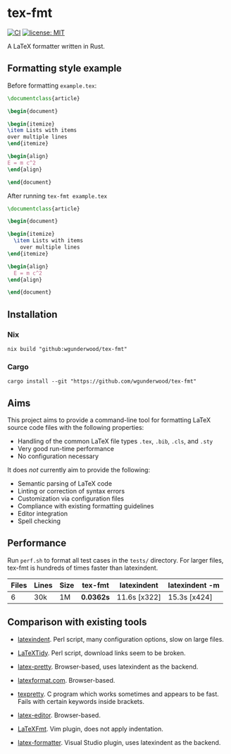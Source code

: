 # tex-fmt

[![CI](
https://github.com/wgunderwood/tex-fmt/actions/workflows/flake.yml/badge.svg)](
https://github.com/wgunderwood/tex-fmt/actions/workflows/flake.yml)
[![license: MIT](
https://shields.io/badge/license-MIT-blue.svg)](
https://mit-license.org/)

A LaTeX formatter written in Rust.

## Formatting style example

Before formatting `example.tex`:

``` tex
\documentclass{article}

\begin{document}

\begin{itemize}
\item Lists with items
over multiple lines
\end{itemize}

\begin{align}
E = m c^2
\end{align}

\end{document}
```

After running `tex-fmt example.tex`

``` tex
\documentclass{article}

\begin{document}

\begin{itemize}
  \item Lists with items
    over multiple lines
\end{itemize}

\begin{align}
  E = m c^2
\end{align}

\end{document}
```

## Installation

### Nix

``` shell
nix build "github:wgunderwood/tex-fmt"
```

### Cargo

``` shell
cargo install --git "https://github.com/wgunderwood/tex-fmt"
```
## Aims

This project aims to provide a command-line tool for formatting
LaTeX source code files with the following properties:

- Handling of the common LaTeX file types `.tex`, `.bib`, `.cls`, and `.sty`
- Very good run-time performance
- No configuration necessary

It does *not* currently aim to provide the following:

- Semantic parsing of LaTeX code
- Linting or correction of syntax errors
- Customization via configuration files
- Compliance with existing formatting guidelines
- Editor integration
- Spell checking

## Performance

Run `perf.sh` to format all test cases in the `tests/` directory.
For larger files, tex-fmt is hundreds of times faster than latexindent.

| **Files** | **Lines** | **Size** | **tex-fmt** | **latexindent** | **latexindent -m** |
| --- | --- | --- | --- | --- | --- |
| 6 | 30k | 1M | **0.0362s** | 11.6s [x322] | 15.3s [x424] |

## Comparison with existing tools

- [latexindent](https://github.com/cmhughes/latexindent.pl).
Perl script, many configuration options, slow on large files.

- [LaTeXTidy](http://bfc.sfsu.edu/cgi-bin/hsu.pl?LaTeX_Tidy).
Perl script, download links seem to be broken.

- [latex-pretty](https://c.albert-thompson.com/latex-pretty/).
Browser-based, uses latexindent as the backend.

- [latexformat.com](https://latexformat.com/).
Browser-based.

- [texpretty](http://ftp.math.utah.edu/pub/texpretty/).
C program which works sometimes and appears to be fast.
Fails with certain keywords inside brackets.

- [latex-editor](https://latex-editor.pages.dev/formatter/).
Browser-based.

- [LaTeXFmt](https://github.com/engeljh/vim-latexfmt).
Vim plugin, does not apply indentation.

- [latex-formatter](https://github.com/nfode/latex-formatter).
Visual Studio plugin, uses latexindent as the backend.
